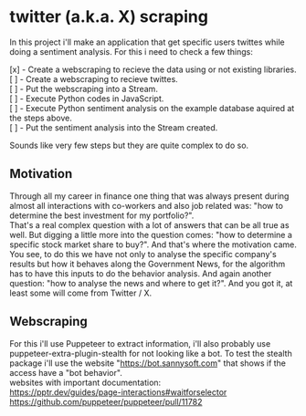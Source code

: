 # twitter (a.k.a. X) scraping

In this project i'll make an application that get specific users twittes while doing a sentiment analysis.
For this i need to check a few things:

[x] - Create a webscraping to recieve the data using or not existing libraries.<br />
[ ] - Create a webscraping to recieve twittes.<br />
[ ] - Put the webscraping into a Stream.<br />
[ ] - Execute Python codes in JavaScript.<br />
[ ] - Execute Python sentiment analysis on the example database aquired at the steps above.<br />
[ ] - Put the sentiment analysis into the Stream created.

Sounds like very few steps but they are quite complex to do so.


## Motivation

Through all my career in finance one thing that was always present during almost all interactions with co-workers and also job related was: "how to determine the best investment for my portfolio?".<br />
That's a real complex question with a lot of answers that can be all true as well. But digging a little more into the question comes: "how to determine a specific stock market share to buy?". And that's where the motivation came.<br />
You see, to do this we have not only to analyse the specific company's results but how it behaves along the Government News, for the algorithm has to have this inputs to do the behavior analysis. And again another question: "how to analyse the news and where to get it?". And you got it, at least some will come from Twitter / X.

## Webscraping

For this i'll use Puppeteer to extract information, i'll also probably use puppeteer-extra-plugin-stealth for not looking like a bot. To test the stealth package i'll use the website "https://bot.sannysoft.com" that shows if the access have a "bot behavior".<br />
websites with important documentation: <br />
https://pptr.dev/guides/page-interactions#waitforselector<br />
https://github.com/puppeteer/puppeteer/pull/11782<br />
